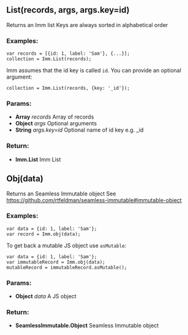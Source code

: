 

<!-- Start src/imm.js -->

<!-- End src/imm.js -->




<!-- Start src/list.js -->

## List(records, args, args.key=id)

Returns an Imm list
Keys are always sorted in alphabetical order

### Examples:

	var records = [{id: 1, label: 'Sam'}, {...}];
	collection = Imm.List(records);

Imm assumes that the id key is called `id`. You can provide an optional argument:

	collection = Imm.List(records, {key: '_id'});

### Params:

* **Array** *records* Array of records
* **Object** *args* Optional arguments
* **String** *args.key=id* Optional name of id key e.g. _id

### Return:

* **Imm.List** Imm List

<!-- End src/list.js -->




<!-- Start src/obj.js -->

## Obj(data)

Returns an Seamless Immutable object
See https://github.com/rtfeldman/seamless-immutable#immutable-object

### Examples:

	var data = {id: 1, label: 'Sam'};
	var record = Imm.obj(data);

To get back a mutable JS object use `asMutable`:

	var data = {id: 1, label: 'Sam'};
	var immutableRecord = Imm.obj(data);
	mutableRecord = immutableRecord.asMutable();

### Params:

* **Object** *data* A JS object

### Return:

* **SeamlessImmutable.Object** Seamless Immutable object

<!-- End src/obj.js -->

